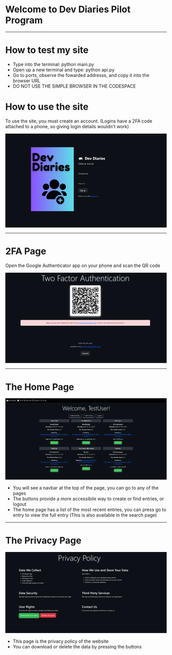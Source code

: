 # Welcome to Dev Diaries Pilot Program

---

# How to test my site

- Type into the terminal: python main.py
- Open up a new terminal and type: python api.py
- Go to ports, observe the fowarded addresss, and copy it into the browser URL
- DO NOT USE THE SIMPLE BROWSER IN THE CODESPACE

# How to use the site

To use the site, you must create an account. (Logins have a 2FA code attached to a phone, so giving login details wouldn't work)

![alt text](readme_photos/ss6.png)

---

# 2FA Page

Open the Google Authenticator app on your phone and scan the QR code

![alt text](readme_photos/ss5.png)

---

# The Home Page

![Home Page](readme_photos/ss2.png)

- You will see a navbar at the top of the page, you can go to any of the pages
- The buttons provide a more accessibile way to create or find entries, or logout
- The home page has a list of the most recent entries, you can press go to entry to view the full entry (This is also available in the search page)

---

# The Privacy Page

![Privacy Page](readme_photos/ss3.png)

- This page is the privacy policy of the website
- You can download or delete the data by pressing the buttons
